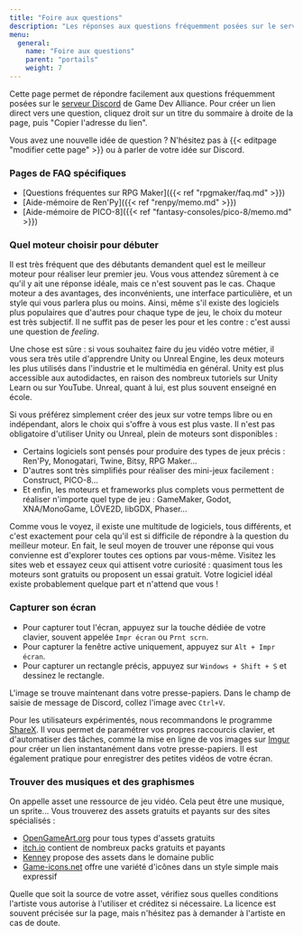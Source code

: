```yaml
---
title: "Foire aux questions"
description: "Les réponses aux questions fréquemment posées sur le serveur Discord."
menu:
  general:
    name: "Foire aux questions"
    parent: "portails"
    weight: 7
---
```


Cette page permet de répondre facilement aux questions fréquemment posées sur le [serveur Discord](https://discord.gg/RrBppaj) de Game Dev Alliance. Pour créer un lien direct vers une question, cliquez droit sur un titre du sommaire à droite de la page, puis "Copier l'adresse du lien".

Vous avez une nouvelle idée de question ? N'hésitez pas à {{< editpage "modifier cette page" >}} ou à parler de votre idée sur Discord.

### Pages de FAQ spécifiques

- [Questions fréquentes sur RPG Maker]({{< ref "rpgmaker/faq.md" >}})
- [Aide-mémoire de Ren'Py]({{< ref "renpy/memo.md" >}})
- [Aide-mémoire de PICO-8]({{< ref "fantasy-consoles/pico-8/memo.md" >}})

### Quel moteur choisir pour débuter

Il est très fréquent que des débutants demandent quel est le meilleur moteur pour réaliser leur premier jeu. Vous vous attendez sûrement à ce qu'il y ait une réponse idéale, mais ce n'est souvent pas le cas. Chaque moteur a des avantages, des inconvénients, une interface particulière, et un style qui vous parlera plus ou moins. Ainsi, même s'il existe des logiciels plus populaires que d'autres pour chaque type de jeu, le choix du moteur est très subjectif. Il ne suffit pas de peser les pour et les contre : c'est aussi une question de *feeling*.

Une chose est sûre : si vous souhaitez faire du jeu vidéo votre métier, il vous sera très utile d'apprendre Unity ou Unreal Engine, les deux moteurs les plus utilisés dans l'industrie et le multimédia en général. Unity est plus accessible aux autodidactes, en raison des nombreux tutoriels sur Unity Learn ou sur YouTube. Unreal, quant à lui, est plus souvent enseigné en école.

Si vous préférez simplement créer des jeux sur votre temps libre ou en indépendant, alors le choix qui s'offre à vous est plus vaste. Il n'est pas obligatoire d'utiliser Unity ou Unreal, plein de moteurs sont disponibles :

- Certains logiciels sont pensés pour produire des types de jeux précis : Ren'Py, Monogatari, Twine, Bitsy, RPG Maker...
- D'autres sont très simplifiés pour réaliser des mini-jeux facilement : Construct, PICO-8...
- Et enfin, les moteurs et frameworks plus complets vous permettent de réaliser n'importe quel type de jeu : GameMaker, Godot, XNA/MonoGame, LÖVE2D, libGDX, Phaser...

Comme vous le voyez, il existe une multitude de logiciels, tous différents, et c'est exactement pour cela qu'il est si difficile de répondre à la question du meilleur moteur. En fait, le seul moyen de trouver une réponse qui vous convienne est d'explorer toutes ces options par vous-même. Visitez les sites web et essayez ceux qui attisent votre curiosité : quasiment tous les moteurs sont gratuits ou proposent un essai gratuit. Votre logiciel idéal existe probablement quelque part et n'attend que vous !

### Capturer son écran

- Pour capturer tout l'écran, appuyez sur la touche dédiée de votre clavier, souvent appelée `Impr écran` ou `Prnt scrn`.
- Pour capturer la fenêtre active uniquement, appuyez sur `Alt + Impr écran`.
- Pour capturer un rectangle précis, appuyez sur `Windows + Shift + S` et dessinez le rectangle.

L'image se trouve maintenant dans votre presse-papiers. Dans le champ de saisie de message de Discord, collez l'image avec `Ctrl+V`.

Pour les utilisateurs expérimentés, nous recommandons le programme [ShareX](https://getsharex.com/). Il vous permet de paramétrer vos propres raccourcis clavier, et d'automatiser des tâches, comme la mise en ligne de vos images sur [Imgur](https://imgur.com/) pour créer un lien instantanément dans votre presse-papiers. Il est également pratique pour enregistrer des petites vidéos de votre écran.

### Trouver des musiques et des graphismes

On appelle asset une ressource de jeu vidéo. Cela peut être une musique, un sprite... Vous trouverez des assets gratuits et payants sur des sites spécialisés :

- [OpenGameArt.org](https://opengameart.org/) pour tous types d'assets gratuits
- [itch.io](https://itch.io/game-assets) contient de nombreux packs gratuits et payants
- [Kenney](http://www.kenney.nl/assets) propose des assets dans le domaine public
- [Game-icons.net](http://game-icons.net/) offre une variété d'icônes dans un style simple mais expressif

Quelle que soit la source de votre asset, vérifiez sous quelles conditions l'artiste vous autorise à l'utiliser et créditez si nécessaire. La licence est souvent précisée sur la page, mais n'hésitez pas à demander à l'artiste en cas de doute.
